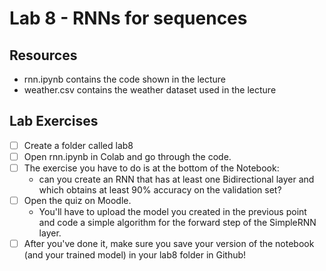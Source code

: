 # Lab 8 - RNNs for sequences

## Resources

* rnn.ipynb contains the code shown in the lecture 
* weather.csv contains the weather dataset used in the lecture


## Lab Exercises

- [ ] Create a folder called lab8
- [ ] Open rnn.ipynb in Colab and go through the code. 
- [ ] The exercise you have to do is at the bottom of the Notebook: 
  - can you create an RNN that has at least one Bidirectional layer
    and which obtains at least 90% accuracy on the validation set?
- [ ] Open the quiz on Moodle.
  - You'll have to upload the model you created in the previous point
  and code a simple algorithm for the forward step of the SimpleRNN layer.
- [ ] After you've done it, make sure you save your version of the notebook
 (and your trained model) in your lab8 folder in Github!
